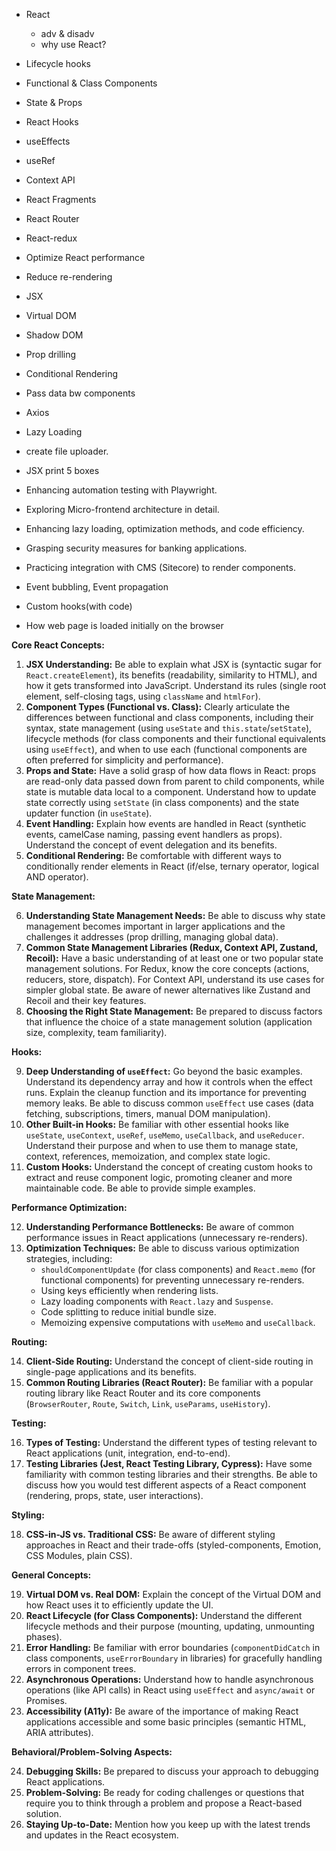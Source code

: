 - React
  - adv & disadv
  - why use React?
- Lifecycle hooks
- Functional & Class Components
- State & Props
- React Hooks
- useEffects
- useRef
- Context API
- React Fragments
- React Router
- React-redux
- Optimize React performance
- Reduce re-rendering 

 
- JSX
- Virtual DOM
- Shadow DOM
- Prop drilling
- Conditional Rendering
- Pass data bw components
- Axios
- Lazy Loading
- create file uploader.
- JSX print 5 boxes


- Enhancing automation testing with Playwright.
- Exploring Micro-frontend architecture in detail.
- Enhancing lazy loading, optimization methods, and code efficiency.
- Grasping security measures for banking applications.
- Practicing integration with CMS (Sitecore) to render components.
- Event bubbling, Event propagation 
- Custom hooks(with code)
- How web page is loaded initially on the browser


**Core React Concepts:**

1.  **JSX Understanding:** Be able to explain what JSX is (syntactic sugar for `React.createElement`), its benefits (readability, similarity to HTML), and how it gets transformed into JavaScript. Understand its rules (single root element, self-closing tags, using `className` and `htmlFor`).
2.  **Component Types (Functional vs. Class):** Clearly articulate the differences between functional and class components, including their syntax, state management (using `useState` and `this.state`/`setState`), lifecycle methods (for class components and their functional equivalents using `useEffect`), and when to use each (functional components are often preferred for simplicity and performance).
3.  **Props and State:** Have a solid grasp of how data flows in React: props are read-only data passed down from parent to child components, while state is mutable data local to a component. Understand how to update state correctly using `setState` (in class components) and the state updater function (in `useState`).
4.  **Event Handling:** Explain how events are handled in React (synthetic events, camelCase naming, passing event handlers as props). Understand the concept of event delegation and its benefits.
5.  **Conditional Rendering:** Be comfortable with different ways to conditionally render elements in React (if/else, ternary operator, logical AND operator).

**State Management:**

6.  **Understanding State Management Needs:** Be able to discuss why state management becomes important in larger applications and the challenges it addresses (prop drilling, managing global data).
7.  **Common State Management Libraries (Redux, Context API, Zustand, Recoil):** Have a basic understanding of at least one or two popular state management solutions. For Redux, know the core concepts (actions, reducers, store, dispatch). For Context API, understand its use cases for simpler global state. Be aware of newer alternatives like Zustand and Recoil and their key features.
8.  **Choosing the Right State Management:** Be prepared to discuss factors that influence the choice of a state management solution (application size, complexity, team familiarity).

**Hooks:**

9.  **Deep Understanding of `useEffect`:** Go beyond the basic examples. Understand its dependency array and how it controls when the effect runs. Explain the cleanup function and its importance for preventing memory leaks. Be able to discuss common `useEffect` use cases (data fetching, subscriptions, timers, manual DOM manipulation).
10. **Other Built-in Hooks:** Be familiar with other essential hooks like `useState`, `useContext`, `useRef`, `useMemo`, `useCallback`, and `useReducer`. Understand their purpose and when to use them to manage state, context, references, memoization, and complex state logic.
11. **Custom Hooks:** Understand the concept of creating custom hooks to extract and reuse component logic, promoting cleaner and more maintainable code. Be able to provide simple examples.

**Performance Optimization:**

12. **Understanding Performance Bottlenecks:** Be aware of common performance issues in React applications (unnecessary re-renders).
13. **Optimization Techniques:** Be able to discuss various optimization strategies, including:
    * `shouldComponentUpdate` (for class components) and `React.memo` (for functional components) for preventing unnecessary re-renders.
    * Using keys efficiently when rendering lists.
    * Lazy loading components with `React.lazy` and `Suspense`.
    * Code splitting to reduce initial bundle size.
    * Memoizing expensive computations with `useMemo` and `useCallback`.

**Routing:**

14. **Client-Side Routing:** Understand the concept of client-side routing in single-page applications and its benefits.
15. **Common Routing Libraries (React Router):** Be familiar with a popular routing library like React Router and its core components (`BrowserRouter`, `Route`, `Switch`, `Link`, `useParams`, `useHistory`).

**Testing:**

16. **Types of Testing:** Understand the different types of testing relevant to React applications (unit, integration, end-to-end).
17. **Testing Libraries (Jest, React Testing Library, Cypress):** Have some familiarity with common testing libraries and their strengths. Be able to discuss how you would test different aspects of a React component (rendering, props, state, user interactions).

**Styling:**

18. **CSS-in-JS vs. Traditional CSS:** Be aware of different styling approaches in React and their trade-offs (styled-components, Emotion, CSS Modules, plain CSS).

**General Concepts:**

19. **Virtual DOM vs. Real DOM:** Explain the concept of the Virtual DOM and how React uses it to efficiently update the UI.
20. **React Lifecycle (for Class Components):** Understand the different lifecycle methods and their purpose (mounting, updating, unmounting phases).
21. **Error Handling:** Be familiar with error boundaries (`componentDidCatch` in class components, `useErrorBoundary` in libraries) for gracefully handling errors in component trees.
22. **Asynchronous Operations:** Understand how to handle asynchronous operations (like API calls) in React using `useEffect` and `async/await` or Promises.
23. **Accessibility (A11y):** Be aware of the importance of making React applications accessible and some basic principles (semantic HTML, ARIA attributes).

**Behavioral/Problem-Solving Aspects:**

24. **Debugging Skills:** Be prepared to discuss your approach to debugging React applications.
25. **Problem-Solving:** Be ready for coding challenges or questions that require you to think through a problem and propose a React-based solution.
26. **Staying Up-to-Date:** Mention how you keep up with the latest trends and updates in the React ecosystem.

